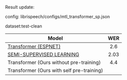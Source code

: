 Result update:

config: librispeech/configs/mtl_transformer_sp.json

dataset:test-clean

Model|WER
-|:-:|
[Transformer (ESPNET)](https://arxiv.org/abs/1909.06317)| 2.6 
[SEMI-SUPERVISED LEARNING](https://arxiv.org/pdf/1911.08460.pdf)|2.03
Transformer (Ours without pre-training) | 4.4 
Transformer (Ours with self pre-training) | 
